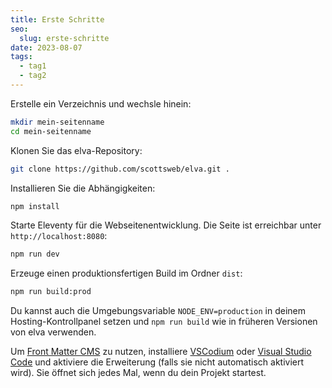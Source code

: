```yaml
---
title: Erste Schritte
seo:
  slug: erste-schritte
date: 2023-08-07
tags:
  - tag1
  - tag2
---
```


Erstelle ein Verzeichnis und wechsle hinein:

``` bash
mkdir mein-seitenname
cd mein-seitenname
```

Klonen Sie das elva-Repository:

``` bash
git clone https://github.com/scottsweb/elva.git .
```

Installieren Sie die Abhängigkeiten:

``` bash
npm install
```

Starte Eleventy für die Webseitenentwicklung. Die Seite ist erreichbar unter `http://localhost:8080`:

``` bash
npm run dev
```

Erzeuge einen produktionsfertigen Build im Ordner `dist`:

``` bash
npm run build:prod
```

Du kannst auch die Umgebungsvariable `NODE_ENV=production` in deinem Hosting-Kontrollpanel setzen und `npm run build` wie in früheren Versionen von elva verwenden.

Um [Front Matter CMS](https://frontmatter.codes/) zu nutzen, installiere [VSCodium](https://vscodium.com/) oder [Visual Studio Code](https://code.visualstudio.com/) und aktiviere die Erweiterung (falls sie nicht automatisch aktiviert wird). Sie öffnet sich jedes Mal, wenn du dein Projekt startest.